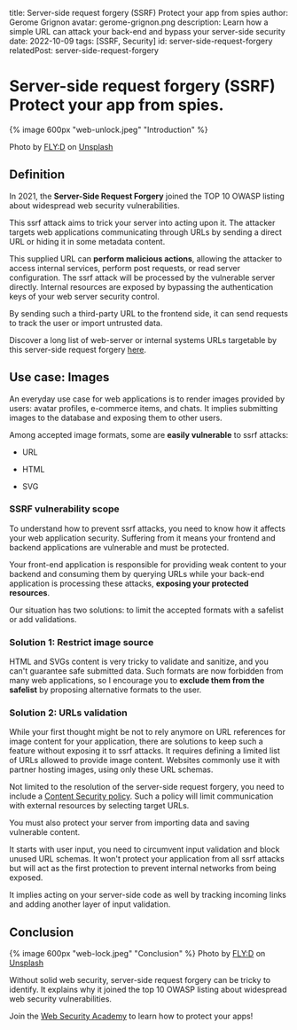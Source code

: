 title: Server-side request forgery (SSRF) Protect your app from spies
author: Gerome Grignon
avatar: gerome-grignon.png
description: Learn how a simple URL can attack your back-end and bypass your server-side security
date: 2022-10-09
tags: [SSRF, Security]
id: server-side-request-forgery
relatedPost: server-side-request-forgery

Server-side request forgery (SSRF) Protect your app from spies.
===============================================================

{% image 600px "web-unlock.jpeg" "Introduction" %}

Photo by [FLY:D](https://unsplash.com/@flyd2069?utm_source=unsplash&utm_medium=referral&utm_content=creditCopyText) on [Unsplash](https://unsplash.com/s/photos/hacking?utm_source=unsplash&utm_medium=referral&utm_content=creditCopyText)

Definition
----------

In 2021, the **Server-Side Request Forgery** joined the TOP 10 OWASP listing about widespread web security vulnerabilities.

This ssrf attack aims to trick your server into acting upon it. The attacker targets web applications communicating through URLs by sending a direct URL or hiding it in some metadata content.

This supplied URL can **perform malicious actions**, allowing the attacker to access internal services, perform post requests, or read server configuration. The ssrf attack will be processed by the vulnerable server directly. Internal resources are exposed by bypassing the authentication keys of your web server security control.

By sending such a third-party URL to the frontend side, it can send requests to track the user or import untrusted data.

Discover a long list of web-server or internal systems URLs targetable by this server-side request forgery [here](https://github.com/swisskyrepo/PayloadsAllTheThings/tree/master/Server%20Side%20Request%20Forgery).

Use case: Images
----------------

An everyday use case for web applications is to render images provided by users: avatar profiles, e-commerce items, and chats. It implies submitting images to the database and exposing them to other users.

Among accepted image formats, some are **easily vulnerable** to ssrf attacks:

*   URL

*   HTML

*   SVG


### SSRF vulnerability scope

To understand how to prevent ssrf attacks, you need to know how it affects your web application security. Suffering from it means your frontend and backend applications are vulnerable and must be protected.

Your front-end application is responsible for providing weak content to your backend and consuming them by querying URLs while your back-end application is processing these attacks, **exposing your protected resources**.

Our situation has two solutions: to limit the accepted formats with a safelist or add validations.

### Solution 1: Restrict image source

HTML and SVGs content is very tricky to validate and sanitize, and you can't guarantee safe submitted data. Such formats are now forbidden from many web applications, so I encourage you to **exclude them from the safelist** by proposing alternative formats to the user.

### Solution 2: URLs validation

While your first thought might be not to rely anymore on URL references for image content for your application, there are solutions to keep such a feature without exposing it to ssrf attacks. It requires defining a limited list of URLs allowed to provide image content. Websites commonly use it with partner hosting images, using only these URL schemas.

Not limited to the resolution of the server-side request forgery, you need to include a [Content Security policy](https://dev-academy.com/content-security-policy-in-angular/). Such a policy will limit communication with external resources by selecting target URLs.

You must also protect your server from importing data and saving vulnerable content.

It starts with user input, you need to circumvent input validation and block unused URL schemas. It won't protect your application from all ssrf attacks but will act as the first protection to prevent internal networks from being exposed.

It implies acting on your server-side code as well by tracking incoming links and adding another layer of input validation.

Conclusion
----------

{% image 600px "web-lock.jpeg" "Conclusion" %}
Photo by [FLY:D](https://unsplash.com/@flyd2069?utm_source=unsplash&utm_medium=referral&utm_content=creditCopyText) on [Unsplash](https://unsplash.com/s/photos/hacking?utm_source=unsplash&utm_medium=referral&utm_content=creditCopyText)

Without solid web security, server-side request forgery can be tricky to identify. It explains why it joined the top 10 OWASP listing about widespread web security vulnerabilities.

Join the [Web Security Academy](https://courses.dev-academy.com/p/web-security-academy) to learn how to protect your apps!

